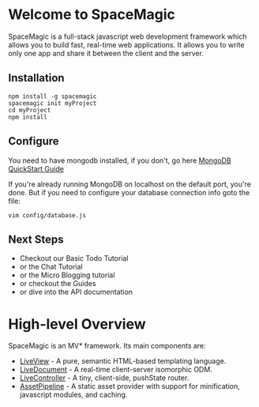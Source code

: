 Welcome to SpaceMagic
=====================

  SpaceMagic is a full-stack javascript web development framework which allows
you to build fast, real-time web applications.  It allows you to write only
one app and share it between the client and the server.

Installation
------------

```
npm install -g spacemagic
spacemagic init myProject
cd myProject
npm install
```

Configure
---------

  You need to have mongodb installed, if you don't, go here
[MongoDB QuickStart Guide](http://www.mongodb.org/display/DOCS/Quickstart)

  If you're already running MongoDB on localhost on the default port, you're done.
But if you need to configure your database connection info goto the file:

```
vim config/database.js

```

Next Steps
----------

  * Checkout our Basic Todo Tutorial
  * or the Chat Tutorial
  * or the Micro Blogging tutorial
  * or checkout the Guides
  * or dive into the API documentation

High-level Overview
===================

SpaceMagic is an MV* framework. Its main components are:

  * [LiveView](https://github.com/xcoderzach/LiveView) - A pure, semantic HTML-based templating language.
  * [LiveDocument](https://github.com/xcoderzach/LiveDocument) - A real-time client-server isomorphic ODM.
  * [LiveController](https://github.com/xcoderzach/LiveController) - A tiny, client-side, pushState router. 
  * [AssetPipeline](https://github.com/xcoderzach/AssetPipeline) - A static asset provider with support for minification, javascript modules, and caching.

